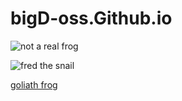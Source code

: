 # bigD-oss.Github.io
![not a real frog](https://i.etsystatic.com/18226783/r/il/593afc/6006023868/il_1588xN.6006023868_tv9b.jpg)

![fred the snail](https://images.saymedia-content.com/.image/t_share/MTk3NjU5MTcyNTc2MjQwOTQx/gardeners-may-kill-snails-but-some-people-eat-them.jpg)


[goliath frog](https://bigD-oss.github.io/goliathfrog.html)
